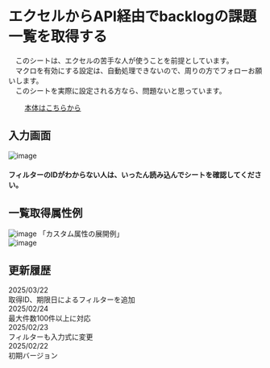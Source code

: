 # エクセルからAPI経由でbacklogの課題一覧を取得する
　このシートは、エクセルの苦手な人が使うことを前提としています。   
　マクロを有効にする設定は、自動処理できないので、周りの方でフォローお願いします。  
　このシートを実際に設定される方なら、問題ないと思っています。

　　   [本体はこちらから](https://github.com/yamamoto-ryuzo/portal/blob/main/backlog/backlog%E8%AA%B2%E9%A1%8C%E4%B8%80%E8%A6%A7%E5%8F%96%E5%BE%97.xls)
 
## 入力画面
![image](https://github.com/user-attachments/assets/41c25ce7-ef3f-4834-a159-8df2d252b7f7)
#### フィルターのIDがわからない人は、いったん読み込んでシートを確認してください。
## 一覧取得属性例
![image](https://github.com/user-attachments/assets/2bb6a70b-a33c-4af0-86d4-63e6b8248b0d)
「カスタム属性の展開例」  
![image](https://github.com/user-attachments/assets/cd4a409c-491c-4156-be3e-d04c6b537eb3)

## 更新履歴 
2025/03/22  
取得ID、期限日によるフィルターを追加  
2025/02/24  
最大件数100件以上に対応  
2025/02/23    
フィルターも入力式に変更  
2025/02/22  
初期バージョン
